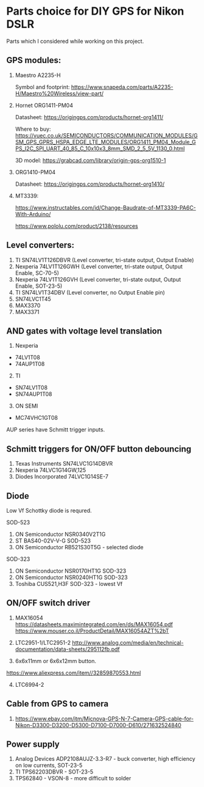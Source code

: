 # Parts choice for DIY GPS for Nikon DSLR
Parts which I considered while working on this project.

## GPS modules:

1. Maestro A2235-H

	Symbol and footprint: https://www.snapeda.com/parts/A2235-H/Maestro%20Wireless/view-part/

2. Hornet ORG1411-PM04

	Datasheet: https://origingps.com/products/hornet-org1411/

	Where to buy: https://vuec.co.uk/SEMICONDUCTORS/COMMUNICATION_MODULES/GSM_GPS_GPRS_HSPA_EDGE_LTE_MODULES/ORG1411_PM04_Module_GPS_I2C_SPI_UART_40_85_C_10x10x3_8mm_SMD_2_5_5V_1130_0.html

	3D model: https://grabcad.com/library/origin-gps-org1510-1

3. ORG1410-PM04

	Datasheet: https://origingps.com/products/hornet-org1410/

4. MT3339:

	https://www.instructables.com/id/Change-Baudrate-of-MT3339-PA6C-With-Arduino/

	https://www.pololu.com/product/2138/resources

## Level converters:

1. TI SN74LV1T126DBVR (Level converter, tri-state output, Output Enable)
2. Nexperia 74LV1T126GWH (Level converter, tri-state output, Output Enable, SC-70-5)
3. Nexperia 74LV1T126GVH (Level converter, tri-state output, Output Enable, SOT-23-5)
4. TI SN74LV1T34DBV (Level converter, no Output Enable pin)
5. SN74LVC1T45
6. MAX3370
7. MAX3371

## AND gates with voltage level translation

1. Nexperia
* 74LV1T08
* 74AUP1T08

2. TI
* SN74LV1T08
* SN74AUP1T08

3. ON SEMI
* MC74VHC1GT08

AUP series have Schmitt trigger inputs.

## Schmitt triggers for ON/OFF button debouncing

1. Texas Instruments SN74LVC1G14DBVR
2. Nexperia 74LVC1G14GW,125
3. Diodes Incorporated 74LVC1G14SE-7

## Diode

Low Vf Schottky diode is requred.

SOD-523

1. ON Semiconductor NSR0340V2T1G
2. ST BAS40-02V-V-G SOD-523
3. ON Semiconductor RB521S30T5G - selected diode

SOD-323

1. ON Semiconductor NSR0170HT1G SOD-323
2. ON Semiconductor NSR0240HT1G SOD-323
3. Toshiba CUS521,H3F SOD-323 - lowest Vf

## ON/OFF switch driver

1. MAX16054
https://datasheets.maximintegrated.com/en/ds/MAX16054.pdf
https://www.mouser.co.il/ProductDetail/MAX16054AZT%2bT

2. LTC2951-1/LTC2951-2
http://www.analog.com/media/en/technical-documentation/data-sheets/295112fb.pdf

3. 6x6x11mm or 6x6x12mm button.

https://www.aliexpress.com/item//32859870553.html

4. LTC6994-2

## Cable from GPS to camera

1. https://www.ebay.com/itm/Micnova-GPS-N-7-Camera-GPS-cable-for-Nikon-D3300-D3200-D5300-D7100-D7000-D610/271632524840

## Power supply

1. Analog Devices ADP2108AUJZ-3.3-R7 - buck converter, high efficiency on low currents, SOT-23-5
2. TI TPS62203DBVR - SOT-23-5
3. TPS62840 - VSON-8 - more difficult to solder
